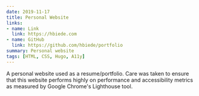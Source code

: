 ```yaml
---
date: 2019-11-17
title: Personal Website
links:
- name: Link
  link: https://hbiede.com
- name: GitHub
  link: https://github.com/hbiede/portfolio
summary: Personal website
tags: [HTML, CSS, Hugo, A11y]
---
```


A personal website used as a resume/portfolio. Care was taken to ensure that this website
performs highly on performance and accessibility metrics as measured by Google Chrome's
Lighthouse tool.
